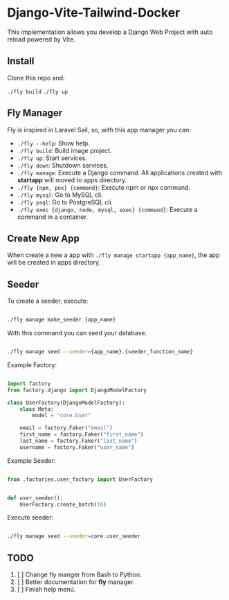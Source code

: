 # Django-Vite-Tailwind-Docker

This implementation allows you develop a Django Web Project with auto reload powered by Vite.

## Install

Clone this repo and:

`./fly build`
`./fly up`

## Fly Manager

Fly is inspired in Laravel Sail, so, with this app manager you can:

- `./fly --help`: Show help.
- `./fly build`: Build image project.
- `./fly up`: Start services.
- `./fly down`: Shutdown services.
- `./fly manage`: Execute a Django command. All applications created with **startapp** will moved to apps directory.
- `./fly {npm, pnx} {command}`: Execute npm or npx command.
- `./fly mysql`: Go to MySQL cli.
- `./fly psql`: Go to PostgreSQL cli.
- `./fly exec {django, node, mysql, exec} {command}`: Execute a command in a container.

## Create New App

When create a new a app with `./fly manage startapp {app_name}`, the app will be created in apps directory.

## Seeder

To create a seeder, execute:

```bash

./fly manage make_seeder {app_name}


```

With this command you can seed your database.

```bash

./fly manage seed --seeder={app_name}.{seeder_function_name}


```

Example Factory:

```python

import factory
from factory.django import DjangoModelFactory

class UserFactory(DjangoModelFactory):
    class Meta:
        model = "core.User"

    email = factory.Faker("email")
    first_name = factory.Faker("first_name")
    last_name = factory.Faker("last_name")
    username = factory.Faker("user_name")


```

Example Seeder:

```python

from .factories.user_factory import UserFactory


def user_seeder():
    UserFactory.create_batch(10)

```

Execute seeder:


```bash

./fly manage seed --seeder=core.user_seeder


```


## TODO

1. [ ] Change fly manger from Bash to Python.
2. [ ] Better documentation for **fly** manager.
3. [ ] Finish help menú.

